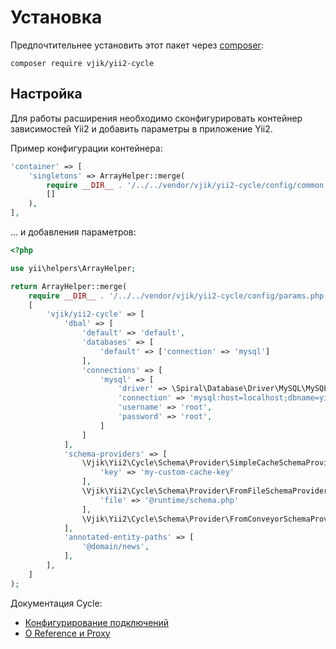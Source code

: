 # Установка

Предпочтительнее установить этот пакет через [composer](http://getcomposer.org/download/):

```
composer require vjik/yii2-cycle
```

## Настройка

Для работы расширения необходимо сконфигурировать контейнер зависимостей Yii2 и добавить параметры в приложение Yii2.

Пример конфигурации контейнера:

```php
'container' => [
    'singletons' => ArrayHelper::merge(
        require __DIR__ . '/../../vendor/vjik/yii2-cycle/config/common.php',
        []
    ),
],
```

... и добавления параметров:

```php
<?php

use yii\helpers\ArrayHelper;

return ArrayHelper::merge(
    require __DIR__ . '/../../vendor/vjik/yii2-cycle/config/params.php',
    [
        'vjik/yii2-cycle' => [
            'dbal' => [
                'default' => 'default',
                'databases' => [
                    'default' => ['connection' => 'mysql']
                ],
                'connections' => [
                    'mysql' => [
                        'driver' => \Spiral\Database\Driver\MySQL\MySQLDriver::class,
                        'connection' => 'mysql:host=localhost;dbname=yii2demo',
                        'username' => 'root',
                        'password' => 'root',
                    ]
                ]
            ],
            'schema-providers' => [
                \Vjik\Yii2\Cycle\Schema\Provider\SimpleCacheSchemaProvider::class => [
                    'key' => 'my-custom-cache-key'
                ],
                \Vjik\Yii2\Cycle\Schema\Provider\FromFileSchemaProvider::class => [
                    'file' => '@runtime/schema.php'
                ],
                \Vjik\Yii2\Cycle\Schema\Provider\FromConveyorSchemaProvider::class,
            ],
            'annotated-entity-paths' => [
                '@domain/news',
            ],
        ],
    ]
);

```

Документация Cycle:

- [Конфигурирование подключений](https://github.com/cycle/docs/blob/master/basic/connect.md)
- [О Reference и Proxy](https://github.com/cycle/docs/blob/master/advanced/promise.md)
